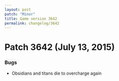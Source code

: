 ```yaml
---
layout: post
patch: "Minor"
title: Game version 3642
permalink: changelog/3642
---
```


# Patch 3642 (July 13, 2015)

### Bugs

- Obsidians and titans die to overcharge again
